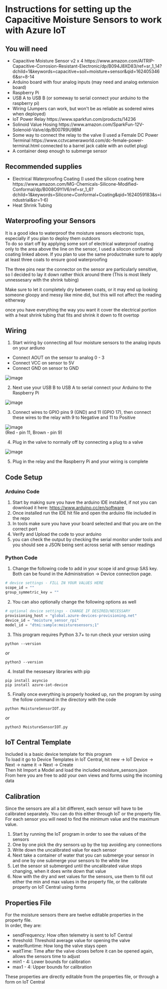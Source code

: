 # Instructions for setting up the Capacitive Moisture Sensors to work with Azure IoT
## You will need
<ul>
  <li> Capacitive Moisture Sensor v2 x 4 https://www.amazon.com/AITRIP-Capacitive-Corrosion-Resistant-Electronic/dp/B094J8XD83/ref=sr_1_14?dchild=1&keywords=capacitive+soil+moisture+sensor&qid=1624053466&sr=8-14</li>
  <li> Arduino board with four analog inputs (may need and analog extension board)</li>
  <li> Raspberry Pi</li>
  <li> USB A to USB B (or someway to serial connect your arduino to the raspberry pi)</li>
  <li> Wiring (Jumpers can work, but won't be as reliable as sodered wires when deployed) </li>
  <li> IoT Power Relay https://www.sparkfun.com/products/14236 </li>
  <li> Solinoid Value Hosing https://www.amazon.com/SparkFun-12V-Solenoid-Valve/dp/B007R9U9BM </li>
  <li> Some way to connect the relay to the valve (I used a Female DC Power Terminal https://www.cctvcameraworld.com/dc-female-power-terminal.html connected to a barrel jack cable with an outlet plug) </li>
  <li> A container deep enough to submerge sensor </li>
</ul>

## Recommended supplies
<ul>
  <li> Electrical Waterproofing Coating (I used the silicon coating here https://www.amazon.com/MG-Chemicals-Silicone-Modified-Conformal/dp/B008O9YIV6/ref=sr_1_6?dchild=1&keywords=Silicone+Conformal+Coating&qid=1624059183&s=industrial&sr=1-6) </li>
  <li> Heat Shrink Tubing </li>
</ul> 

## Waterproofing your Sensors
It is a good idea to waterproof the moisture sensors electronic tops, especially if you plan to deploy them outdoors <br>
To do so start off by applying some sort of electrical waterproof coating only to the area above the line on the sensor, I used a silocon conformal coating linked above. If you plan to use the same productmake sure to apply at least three coats to ensure good waterproofing <br>

The three pins near the connector on the sensor are particularly sensitive, so I decided to lay it down rather thick around there (This is most likely unnessesary with the shrink tubing)<br>

Make sure to let it completely dry between coats, or it may end up looking someone gloopy and messy like mine did, but this will not affect the reading eitherway<br>

once you have everything the way you want it cover the electrical portion with a heat shrink tubing that fits and shrink it down to fit overtop

## Wiring
1. Start wiring by connecting all four moisture sensors to the analog inputs on your ardiuno
  - Connect AOUT on the sensor to analog 0 - 3
  - Connect VCC on sensor to 5V
  - Connect GND on sensor to GND

![image](https://user-images.githubusercontent.com/59976596/122829358-c2821180-d29b-11eb-9ea5-3defc3527353.png)

2. Next use your USB B to USB A to serial connect your Arduino to the Raspberry Pi

![image](https://user-images.githubusercontent.com/59976596/122829848-5d7aeb80-d29c-11eb-8ecb-eea9af00bd73.png)

3. Connect wires to GPIO pins 9 (GND) and 11 (GPIO 17), then connect these wires to the relay with 9 to Negative and 11 to Positive

![image](https://user-images.githubusercontent.com/59976596/122832538-5950cd00-d2a0-11eb-9bf4-a4fa1a203821.png) <br>
(Red - pin 11, Brown - pin 9)

4. Plug in the valve to normally off by connecting a plug to a valve

![image](https://user-images.githubusercontent.com/59976596/122833043-265b0900-d2a1-11eb-9855-05e5d423de88.png)

5. Plug in the relay and the Raspberry Pi and your wiring is complete

## Code Setup
### Arduino Code
1. Start by making sure you have the arduino IDE installed, if not you can download it here: https://www.arduino.cc/en/software
2. Once installed run the IDE hit file and open the arduino file included in the repo
3. In tools make sure you have your board selected and that you are on the correct port
4. Verify and Upload the code to your arduino
5. you can check the output by checking the serial monitor under tools and you should see a JSON being sent across serial with sensor readings

### Python Code
1. Change the following code to add in your scope id and group SAS key. Both can be found in the Administration -> Device connection page.

``` Python
# device settings - FILL IN YOUR VALUES HERE
scope_id = ""
group_symmetric_key = ""
```

2. You can also optionally change the following options as well

``` Python
# optional device settings - CHANGE IF DESIRED/NECESSARY
provisioning_host = "global.azure-devices-provisioning.net"
device_id = "moisture_sensor_rpi"
model_id = "dtmi:sample:moisturesensors;1"  
```
3. This program requires Python 3.7+ to run check your version using
``` shell
python --version
```
*or*
``` shell
python3 --version
```
4. Install the nessesary libraries with pip
``` shell
pip install asyncio
pip install azure-iot-device
```
5. Finally once everything is properly hooked up, run the program by using the follow command in the directory with the code
``` shell
python MoistureSensorIOT.py
```
*or*
``` shell
python3 MoistureSensorIOT.py
``` 

## IoT Central Template
Included is a basic device template for this program <br>
To load it go to Device Templates in IoT Central, hit new -> IoT Device -> Next -> name it -> Next -> Create <br>
Then hit Import a Model and load the included moisture_sensors.json <br>
From here you are free to add your own views and forms using the incoming data

## Calibration
Since the sensors are all a bit different, each sensor will have to be calibrated separately. You can do this either through IoT or the property file. For each sensor you will need to find the minimum value and the maximum value.
1. Start by running the IoT program in order to see the values of the sensors
2. One by one pick the dry sensors up by the top avoiding any connections
3. Write down the uncalibrated value for each sensor
4. Next take a container of water that you can submerge your sensor in and one by one submerge your sensors to the white line
5. Let the sensor sit submerged until the uncalibrated value stops changing, when it does write down that value
6. Now with the dry and wet values for the sensors, use them to fill out either the min and max values in the property file, or the calibrate property on IoT Central using forms

## Properties File
For the moisture sensors there are twelve editable properties in the property file. <br>
In order, they are:
<ul>
  <li> sendFrequency: How often telemetry is sent to IoT Central </li>
  <li> threshold: Threshold average value for opening the valve </li>
  <li> waterRuntime: How long the valve stays open </li>
  <li> waitTime: Time after the valve closes before it can be opened again, allows the sensors time to adjust </li>
  <li> min1 - 4: Lower bounds for calibration </li>
  <li> max1 - 4: Upper bounds for calibration </li>
</ul>

These properties are directly editable from the properties file, or through a form on IoT Central
